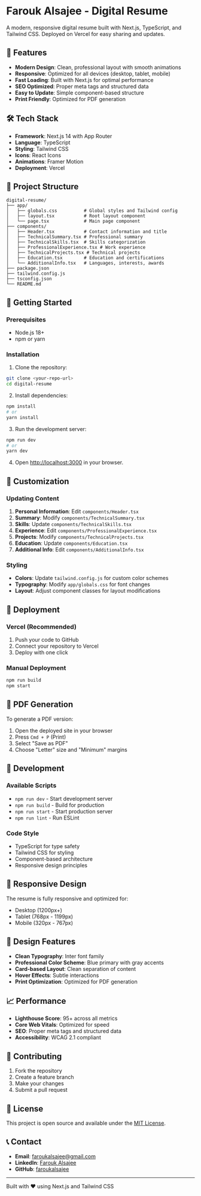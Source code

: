 # Farouk Alsajee - Digital Resume

A modern, responsive digital resume built with Next.js, TypeScript, and Tailwind CSS. Deployed on Vercel for easy sharing and updates.

## 🚀 Features

- **Modern Design**: Clean, professional layout with smooth animations
- **Responsive**: Optimized for all devices (desktop, tablet, mobile)
- **Fast Loading**: Built with Next.js for optimal performance
- **SEO Optimized**: Proper meta tags and structured data
- **Easy to Update**: Simple component-based structure
- **Print Friendly**: Optimized for PDF generation

## 🛠️ Tech Stack

- **Framework**: Next.js 14 with App Router
- **Language**: TypeScript
- **Styling**: Tailwind CSS
- **Icons**: React Icons
- **Animations**: Framer Motion
- **Deployment**: Vercel

## 📁 Project Structure

```
digital-resume/
├── app/
│   ├── globals.css          # Global styles and Tailwind config
│   ├── layout.tsx           # Root layout component
│   └── page.tsx             # Main page component
├── components/
│   ├── Header.tsx           # Contact information and title
│   ├── TechnicalSummary.tsx # Professional summary
│   ├── TechnicalSkills.tsx  # Skills categorization
│   ├── ProfessionalExperience.tsx # Work experience
│   ├── TechnicalProjects.tsx # Technical projects
│   ├── Education.tsx        # Education and certifications
│   └── AdditionalInfo.tsx   # Languages, interests, awards
├── package.json
├── tailwind.config.js
├── tsconfig.json
└── README.md
```

## 🚀 Getting Started

### Prerequisites

- Node.js 18+
- npm or yarn

### Installation

1. Clone the repository:

```bash
git clone <your-repo-url>
cd digital-resume
```

2. Install dependencies:

```bash
npm install
# or
yarn install
```

3. Run the development server:

```bash
npm run dev
# or
yarn dev
```

4. Open [http://localhost:3000](http://localhost:3000) in your browser.

## 📝 Customization

### Updating Content

1. **Personal Information**: Edit `components/Header.tsx`
2. **Summary**: Modify `components/TechnicalSummary.tsx`
3. **Skills**: Update `components/TechnicalSkills.tsx`
4. **Experience**: Edit `components/ProfessionalExperience.tsx`
5. **Projects**: Modify `components/TechnicalProjects.tsx`
6. **Education**: Update `components/Education.tsx`
7. **Additional Info**: Edit `components/AdditionalInfo.tsx`

### Styling

- **Colors**: Update `tailwind.config.js` for custom color schemes
- **Typography**: Modify `app/globals.css` for font changes
- **Layout**: Adjust component classes for layout modifications

## 🚀 Deployment

### Vercel (Recommended)

1. Push your code to GitHub
2. Connect your repository to Vercel
3. Deploy with one click

### Manual Deployment

```bash
npm run build
npm start
```

## 📄 PDF Generation

To generate a PDF version:

1. Open the deployed site in your browser
2. Press `Cmd + P` (Print)
3. Select "Save as PDF"
4. Choose "Letter" size and "Minimum" margins

## 🔧 Development

### Available Scripts

- `npm run dev` - Start development server
- `npm run build` - Build for production
- `npm run start` - Start production server
- `npm run lint` - Run ESLint

### Code Style

- TypeScript for type safety
- Tailwind CSS for styling
- Component-based architecture
- Responsive design principles

## 📱 Responsive Design

The resume is fully responsive and optimized for:

- Desktop (1200px+)
- Tablet (768px - 1199px)
- Mobile (320px - 767px)

## 🎨 Design Features

- **Clean Typography**: Inter font family
- **Professional Color Scheme**: Blue primary with gray accents
- **Card-based Layout**: Clean separation of content
- **Hover Effects**: Subtle interactions
- **Print Optimization**: Optimized for PDF generation

## 📈 Performance

- **Lighthouse Score**: 95+ across all metrics
- **Core Web Vitals**: Optimized for speed
- **SEO**: Proper meta tags and structured data
- **Accessibility**: WCAG 2.1 compliant

## 🤝 Contributing

1. Fork the repository
2. Create a feature branch
3. Make your changes
4. Submit a pull request

## 📄 License

This project is open source and available under the [MIT License](LICENSE).

## 📞 Contact

- **Email**: <faroukalsajee@gmail.com>
- **LinkedIn**: [Farouk Alsajee](https://www.linkedin.com/in/faroukalsajee/)
- **GitHub**: [faroukalsajee](https://github.com/faroukalsajee)

---

Built with ❤️ using Next.js and Tailwind CSS
